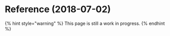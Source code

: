 # Reference \(2018-07-02\)

{% hint style="warning" %}
This page is still a work in progress.
{% endhint %}




